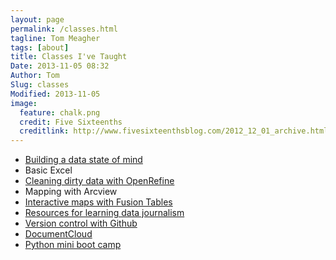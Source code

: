 ```yaml
---
layout: page
permalink: /classes.html
tagline: Tom Meagher
tags: [about]
title: Classes I've Taught
Date: 2013-11-05 08:32
Author: Tom
Slug: classes
Modified: 2013-11-05
image:
  feature: chalk.png
  credit: Five Sixteenths
  creditlink: http://www.fivesixteenthsblog.com/2012_12_01_archive.html
---
```


* [Building a data state of mind](http://bit.ly/databydfm)
* Basic Excel
* [Cleaning dirty data with OpenRefine](/blog/2013/02/more-tips-for-using-openrefine.html)
* Mapping with Arcview
* [Interactive maps with Fusion Tables](/blog/2012/12/talking-data-in-the-nutmeg-state.html)
* [Resources for learning data journalism](/blog/2013/04/diving-into-data-with-spj.html)
* [Version control with Github](/blog/2013/03/learning-to-commit-to-version-control.html)
* [DocumentCloud](http://bit.ly/dfmdoccloud)
* [Python mini boot camp](http://www.github.com/tommeagher/pycar14)